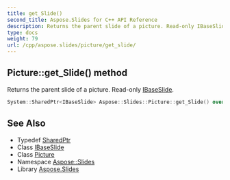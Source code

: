 ```yaml
---
title: get_Slide()
second_title: Aspose.Slides for C++ API Reference
description: Returns the parent slide of a picture. Read-only IBaseSlide.
type: docs
weight: 79
url: /cpp/aspose.slides/picture/get_slide/
---
```

## Picture::get_Slide() method


Returns the parent slide of a picture. Read-only [IBaseSlide](../../ibaseslide/).

```cpp
System::SharedPtr<IBaseSlide> Aspose::Slides::Picture::get_Slide() override
```

## See Also

* Typedef [SharedPtr](../../system/sharedptr/)
* Class [IBaseSlide](../ibaseslide/)
* Class [Picture](./)
* Namespace [Aspose::Slides](../)
* Library [Aspose.Slides](../../)